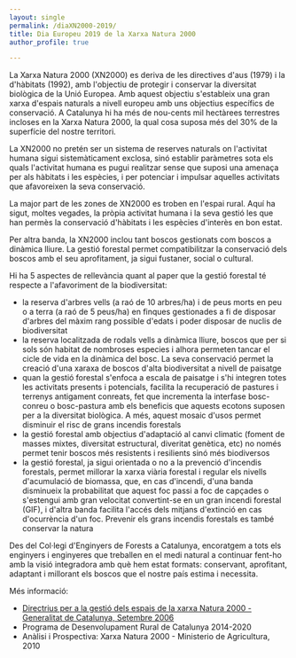 ```yaml
---
layout: single
permalink: /diaXN2000-2019/
title: Dia Europeu 2019 de la Xarxa Natura 2000
author_profile: true

---
```


La Xarxa Natura 2000 (XN2000) es deriva de les directives d'aus (1979) i la d'hàbitats (1992), amb l'objectiu de protegir i conservar la diversitat biològica de la Unió Europea. Amb aquest objectiu s'estableix una gran xarxa d'espais naturals a nivell europeu amb uns objectius específics de conservació. A Catalunya hi ha més de nou-cents mil hectàrees terrestres incloses en la Xarxa Natura 2000, la qual cosa suposa més del 30% de la superfície del nostre territori.

La XN2000 no pretén ser un sistema de reserves naturals on l'activitat humana sigui sistemàticament exclosa, sinó establir paràmetres sota els quals l'activitat humana es pugui realitzar sense que suposi una amenaça per als hàbitats i les espècies, i per potenciar i impulsar aquelles activitats que afavoreixen la seva conservació.

La major part de les zones de XN2000 es troben en l'espai rural. Aquí ha sigut, moltes vegades, la pròpia activitat humana i la seva gestió les que han permès la conservació d'hàbitats i les espècies d'interès en bon estat.

Per altra banda, la XN2000 inclou tant boscos gestionats com boscos a dinàmica lliure. La gestió forestal permet compatibilitzar la conservació dels boscos amb el seu aprofitament, ja sigui fustaner, social o cultural.

Hi ha 5 aspectes de rellevància quant al paper que la gestió forestal té respecte a l'afavoriment de la biodiversitat:
- la reserva d'arbres vells (a raó de 10 arbres/ha) i de peus morts en peu o a terra (a raó de 5 peus/ha) en finques gestionades a fi de disposar d'arbres del màxim rang possible d'edats i poder disposar de nuclis de biodiversitat
- la reserva localitzada de rodals vells a dinàmica lliure, boscos que per si sols són habitat de nombroses especies i alhora permeten tancar el cicle de vida en la dinàmica del bosc. La seva conservació permet la creació d'una xaraxa de boscos d'alta biodiversitat a nivell de paisatge
- quan la gestió forestal s'enfoca a escala de paisatge i s'hi integren totes les activitats presents i potencials, facilita la recuperació de pastures i terrenys antigament conreats, fet que incrementa la interfase bosc-conreu o bosc-pastura amb els beneficis que aquests ecotons suposen per a la diversitat biològica. A més, aquest mosaic d'usos permet disminuir el risc de grans incendis forestals
- la gestió forestal amb objectius d'adaptació al canvi climatic (foment de masses mixtes, diversitat estructural, diveritat genètica, etc) no només permet tenir boscos més resistents i resilients sinó més biodiversos
- la gestió forestal, ja sigui orientada o no a la prevenció d'incendis forestals, permet millorar la xarxa viària forestal i regular els nivells d'acumulació de biomassa, que, en cas d'incendi, d'una banda disminueix la probabilitat que aquest foc passi a foc de capçades o s'estengui amb gran velocitat convertint-se en un gran incendi forestal (GIF), i d'altra banda facilita l'accés dels mitjans d'extinció en cas d'ocurrència d'un foc. Prevenir els grans incendis forestals es també conservar la natura

Des del Col·legi d'Enginyers de Forests a Catalunya, encoratgem a tots els enginyers i enginyeres que treballen en el medi natural a continuar fent-ho amb la visió integradora amb què hem estat formats: conservant, aprofitant, adaptant i millorant els boscos que el nostre país estima i necessita.

Més informació:
- [Directrius per a la gestió dels espais de la xarxa Natura 2000 - Generalitat de Catalunya, Setembre 2006](\documents\directrius_gestioXN2000.pdf)
- Programa de Desenvolupament Rural de Catalunya 2014-2020
- Anàlisi i Prospectiva: Xarxa Natura 2000 - Ministerio de Agricultura, 2010